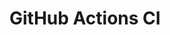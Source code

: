 # GitHub Actions CI





















































































































































































































































































































































































































































































































































































































































































































































































































































































































































































































































































































































































































































































































































































































































































































































































































































































































































































































































































































































































































































































































































































































































































































































































































































































































































































































































































